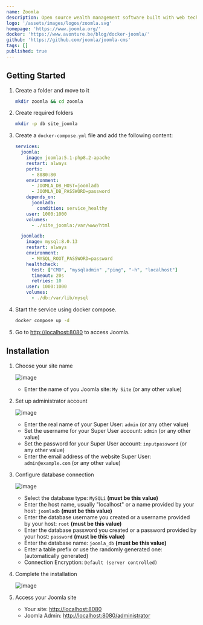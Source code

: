```yaml
---
name: Zoomla
description: Open source wealth management software built with web technology.
logo: '/assets/images/logos/zoomla.svg'
homepage: 'https://www.joomla.org/'
docker: 'https://www.avonture.be/blog/docker-joomla/'
github: 'https://github.com/joomla/joomla-cms'
tags: []
published: true
---
```


## Getting Started

1. Create a folder and move to it
    ```bash
    mkdir zoomla && cd zoomla
    ```
2. Create required folders
    ```bash
    mkdir -p db site_joomla
    ```
3. Create a `docker-compose.yml` file and add the following content:
    ```yaml [docker-compose.yml]
    services:
      joomla:
        image: joomla:5.1-php8.2-apache
        restart: always
        ports:
          - 8080:80
        environment:
          - JOOMLA_DB_HOST=joomladb
          - JOOMLA_DB_PASSWORD=password
        depends_on:
          joomladb:
            condition: service_healthy
        user: 1000:1000
        volumes:
          - ./site_joomla:/var/www/html

      joomladb:
        image: mysql:8.0.13
        restart: always
        environment:
          - MYSQL_ROOT_PASSWORD=password
        healthcheck:
          test: ["CMD", "mysqladmin" ,"ping", "-h", "localhost"]
          timeout: 20s
          retries: 10
        user: 1000:1000
        volumes:
          - ./db:/var/lib/mysql
    ```
4. Start the service using docker compose.
    ```bash
    docker compose up -d
    ```
5. Go to [http://localhost:8080](http://localhost:8080) to access Joomla.

## Installation
1. Choose your site name

    ![image](/assets/images/guides/zoomla/joomla_guide_01.png)
    - Enter the name of you Joomla site: `My Site` (or any other value)
2. Set up administrator account

    ![image](/assets/images/guides/zoomla/joomla_guide_02.png)
    - Enter the real name of your Super User: `admin`  (or any other value)
    - Set the username for your Super User account: `admin` (or any other value)
    - Set the password for your Super User account: `inputpassword` (or any other value)
    - Enter the email address of the website Super User: `admin@example.com` (or any other value)
3. Configure database connection

    ![image](/assets/images/guides/zoomla/joomla_guide_03.png)
    - Select the database type: `MySQLi` **(must be this value)**
    - Enter the host name, usually "localhost" or a name provided by your host: `joomladb` **(must be this value)**
    - Enter the database username you created or a username provided by your host: `root` **(must be this value)**
    - Enter the database password you created or a password provided by your host: `password` **(must be this value)**
    - Enter the database name: `joomla_db` **(must be this value)**
    - Enter a table prefix or use the randomly generated one: (automatically generated)
    - Connection Encryption: `Default (server controlled)`
4. Complete the installation

    ![image](/assets/images/guides/zoomla/joomla_guide_04.png)
5. Access your Joomla site
    - Your site: [http://localhost:8080](http://localhost:8080)
    - Joomla Admin: [http://localhost:8080/administrator](http://localhost:8080/administrator)
